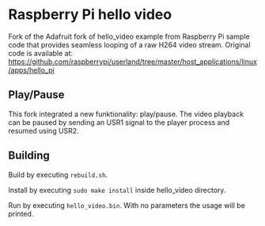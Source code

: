 # Raspberry Pi hello video
Fork of the Adafruit fork of hello_video example from Raspberry Pi sample code that provides seamless looping of a raw H264 video stream.  Original code is available at: https://github.com/raspberrypi/userland/tree/master/host_applications/linux/apps/hello_pi

## Play/Pause

This fork integrated a new funktionality: play/pause. The video playback can be paused by sending an USR1 signal to the player process and resumed using USR2.

## Building

Build by executing `rebuild.sh`.

Install by executing `sudo make install` inside hello_video directory.

Run by executing `hello_video.bin`.  With no parameters the usage will be printed.
